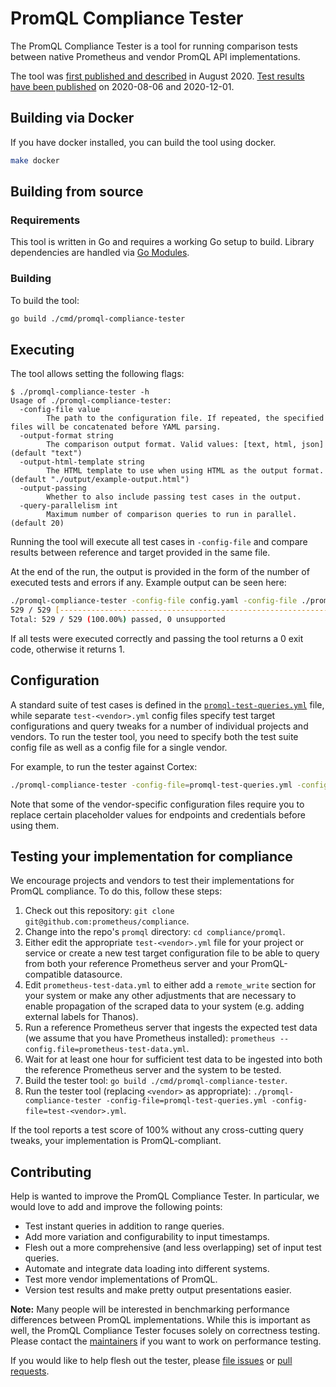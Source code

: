 # PromQL Compliance Tester

The PromQL Compliance Tester is a tool for running comparison tests between native Prometheus and vendor PromQL API implementations.

The tool was [first published and described](https://promlabs.com/blog/2020/08/06/comparing-promql-correctness-across-vendors) in August 2020. [Test results have been published](https://promlabs.com/promql-compliance-tests) on 2020-08-06 and 2020-12-01.

## Building via Docker

If you have docker installed, you can build the tool using docker.

```bash
make docker
```

## Building from source

### Requirements

This tool is written in Go and requires a working Go setup to build. Library dependencies are handled via [Go Modules](https://blog.golang.org/using-go-modules).

### Building

To build the tool:

```bash
go build ./cmd/promql-compliance-tester
```

## Executing

The tool allows setting the following flags:

```
$ ./promql-compliance-tester -h
Usage of ./promql-compliance-tester:
  -config-file value
    	The path to the configuration file. If repeated, the specified files will be concatenated before YAML parsing.
  -output-format string
    	The comparison output format. Valid values: [text, html, json] (default "text")
  -output-html-template string
    	The HTML template to use when using HTML as the output format. (default "./output/example-output.html")
  -output-passing
    	Whether to also include passing test cases in the output.
  -query-parallelism int
    	Maximum number of comparison queries to run in parallel. (default 20)
```

Running the tool will execute all test cases in `-config-file` and compare results between reference and target provided in the same file.

At the end of the run, the output is provided in the form of the number of executed tests and errors if any. Example output can be seen here:

```bash
./promql-compliance-tester -config-file config.yaml -config-file ./promql-test-queries.yml
529 / 529 [-----------------------------------------------------------------------------------------------------------] 100.00% 278 p/s
Total: 529 / 529 (100.00%) passed, 0 unsupported
```

If all tests were executed correctly and passing the tool returns a 0 exit code, otherwise it returns 1.

## Configuration

A standard suite of test cases is defined in the [`promql-test-queries.yml`](./promql-test-queries.yml) file, while separate `test-<vendor>.yml` config files specify test target configurations and query tweaks for a number of individual projects and vendors. To run the tester tool, you need to specify both the test suite config file as well as a config file for a single vendor.

For example, to run the tester against Cortex:

```bash
./promql-compliance-tester -config-file=promql-test-queries.yml -config-file=test-cortex.yml
```

Note that some of the vendor-specific configuration files require you to replace certain placeholder values for endpoints and credentials before using them.

## Testing your implementation for compliance

We encourage projects and vendors to test their implementations for PromQL compliance. To do this, follow these steps:

1. Check out this repository: `git clone git@github.com:prometheus/compliance`.
2. Change into the repo's `promql` directory: `cd compliance/promql`.
3. Either edit the appropriate `test-<vendor>.yml` file for your project or service or create a new test target configuration file to be able to query from both your reference Prometheus server and your PromQL-compatible datasource.
4. Edit `prometheus-test-data.yml` to either add a `remote_write` section for your system or make any other adjustments that are necessary to enable propagation of the scraped data to your system (e.g. adding external labels for Thanos).
5. Run a reference Prometheus server that ingests the expected test data (we assume that you have Prometheus installed): `prometheus --config.file=prometheus-test-data.yml`.
6. Wait for at least one hour for sufficient test data to be ingested into both the reference Prometheus server and the system to be tested.
7. Build the tester tool: `go build ./cmd/promql-compliance-tester`.
8. Run the tester tool (replacing `<vendor>` as appropriate): `./promql-compliance-tester -config-file=promql-test-queries.yml -config-file=test-<vendor>.yml`.

If the tool reports a test score of 100% without any cross-cutting query tweaks, your implementation is PromQL-compliant.

## Contributing

Help is wanted to improve the PromQL Compliance Tester. In particular, we would love to add and improve the following points:

* Test instant queries in addition to range queries.
* Add more variation and configurability to input timestamps.
* Flesh out a more comprehensive (and less overlapping) set of input test queries.
* Automate and integrate data loading into different systems.
* Test more vendor implementations of PromQL.
* Version test results and make pretty output presentations easier.

**Note:** Many people will be interested in benchmarking performance differences between PromQL implementations. While this is important as well, the PromQL Compliance Tester focuses solely on correctness testing. Please contact the [maintainers](../MAINTAINERS.md) if you want to work on performance testing.

If you would like to help flesh out the tester, please [file issues](https://github.com/prometheus/compliance/issues) or [pull requests](https://github.com/prometheus/compliance/pulls).
